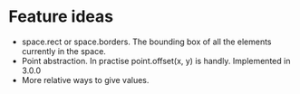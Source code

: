 # Feature ideas

- space.rect or space.borders. The bounding box of all the elements currently in the space.
- Point abstraction. In practise point.offset(x, y) is handly. Implemented in 3.0.0
- More relative ways to give values.
